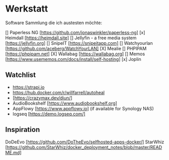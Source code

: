 # Werkstatt
Software Sammlung die ich austesten möchte:

[] Paperless NG [https://github.com/jonaswinkler/paperless-ng]
[x] Heimdall [https://heimdall.site]
[] Jellyfin - a free media system [https://jellyfin.org]
[] SnipeIT [https://snipeitapp.com]
[] Watchyourlan [https://github.com/aceberg/WatchYourLAN] 
[X] Mealie
[] PHPIPAM [https://phpipam.net]
[X] Wallabag [https://wallabag.org]
[] Memos [https://www.usememos.com/docs/install/self-hosting]
[x] Joplin

## Watchlist
- https://strapi.io
- https://hub.docker.com/r/willfarrell/autoheal
- [https://crazymax.dev/diun/]
- AudioBookshelf [https://www.audiobookshelf.org]
- AppFlowy [https://www.appflowy.io] (if available for Synology NAS)
- logseq [https://demo.logseq.com/]


## Inspiration

DoDeEvo [https://github.com/DoTheEvo/selfhosted-apps-docker/]
StarWhiz [https://github.com/StarWhiz/docker_deployment_notes/blob/master/README.md]
